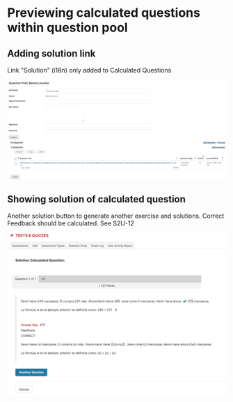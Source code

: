 # Previewing calculated questions within question pool

## Adding solution link

Link "Solution" (i18n) only added to Calculated Questions

![Screenshot 1 of adding solution link](screenshots/a.1-adding-solution-link.png)

## Showing solution of calculated question

Another solution button to generate another exercise and solutions.
Correct Feedback should be calculated. See S2U-12

![Screenshot 1 of showing solution of calculated-question](screenshots/a.2-showing-solution-of-calculated-question.png)

